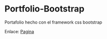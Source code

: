 # Portfolio-Bootstrap
 Portafolio hecho con el framework css bootstrap

<p>Enlace: <a href="https://vicvr823.github.io/Portfolio-Bootstrap/" target="_blank" title="Title">Pagina</a></p>
